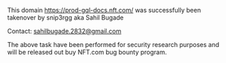 This domain https://prod-gql-docs.nft.com/ was successfully been takenover by snip3rgg aka Sahil Bugade

Contact: sahilbugade.2832@gmail.com

The above task have been performed for security research purposes and will be released out buy NFT.com bug bounty program.
